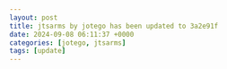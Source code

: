 ```yaml
---
layout: post
title: jtsarms by jotego has been updated to 3a2e91f
date: 2024-09-08 06:11:37 +0000
categories: [jotego, jtsarms]
tags: [update]
---
```


